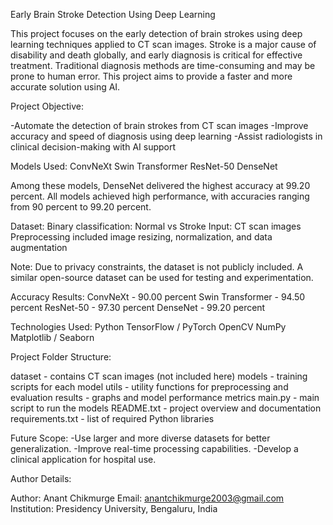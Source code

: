 Early Brain Stroke Detection Using Deep Learning

This project focuses on the early detection of brain strokes using deep learning techniques applied to CT scan images. Stroke is a major cause of disability and death globally, and early diagnosis is critical for effective treatment. Traditional diagnosis methods are time-consuming and may be prone to human error. This project aims to provide a faster and more accurate solution using AI.

Project Objective:

 -Automate the detection of brain strokes from CT scan images
 -Improve accuracy and speed of diagnosis using deep learning
 -Assist radiologists in clinical decision-making with AI support

Models Used:
  ConvNeXt
  Swin Transformer
  ResNet-50
  DenseNet

Among these models, DenseNet delivered the highest accuracy at 99.20 percent. All models achieved high performance, with accuracies ranging from 90 percent to 99.20 percent.

Dataset:
Binary classification: Normal vs Stroke
Input: CT scan images
Preprocessing included image resizing, normalization, and data augmentation

Note: Due to privacy constraints, the dataset is not publicly included. A similar open-source dataset can be used for testing and experimentation.

Accuracy Results:
   ConvNeXt - 90.00 percent
   Swin Transformer - 94.50 percent
   ResNet-50 - 97.30 percent
   DenseNet - 99.20 percent

Technologies Used:
  Python
  TensorFlow / PyTorch
  OpenCV
  NumPy
  Matplotlib / Seaborn

Project Folder Structure:

dataset - contains CT scan images (not included here)
models - training scripts for each model
utils - utility functions for preprocessing and evaluation
results - graphs and model performance metrics
main.py - main script to run the models
README.txt - project overview and documentation
requirements.txt - list of required Python libraries

Future Scope:
-Use larger and more diverse datasets for better generalization.
-Improve real-time processing capabilities.
-Develop a clinical application for hospital use.


Author Details:

Author: Anant Chikmurge
Email: anantchikmurge2003@gmail.com
Institution: Presidency University, Bengaluru, India